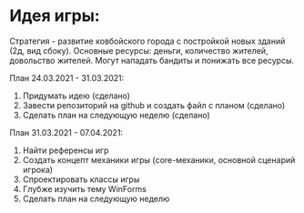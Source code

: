 # Идея игры:
Стратегия - развитие ковбойского города с постройкой новых зданий (2д, вид сбоку). Основные ресурсы: деньги, количество жителей, довольство жителей. Могут нападать бандиты и понижать все ресурсы.

План 24.03.2021 - 31.03.2021:
  1. Придумать идею (сделано)
  2. Завести репозиторий на github и создать файл с планом (сделано)
  3. Сделать план на следующую неделю (сделано)

План 31.03.2021 - 07.04.2021:
  1. Найти референсы игр
  2. Создать концепт механики игры (core-механики, основной сценарий игрока)
  3. Спроектировать классы игры
  4. Глубже изучить тему WinForms
  5. Сделать план на следующую неделю
 

